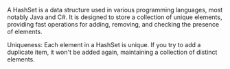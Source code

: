 A HashSet is a data structure used in various programming languages, most notably Java and C#. It is designed to store a collection of unique elements, providing fast operations for adding, removing, and checking the presence of elements. 

Uniqueness: Each element in a HashSet is unique. If you try to add a duplicate item, it won't be added again, maintaining a collection of distinct elements.
